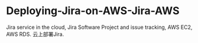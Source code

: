 # Deploying-Jira-on-AWS-Jira-AWS
Jira service in the cloud, Jira Software Project and issue tracking, AWS EC2, AWS RDS. 云上部署Jira.
